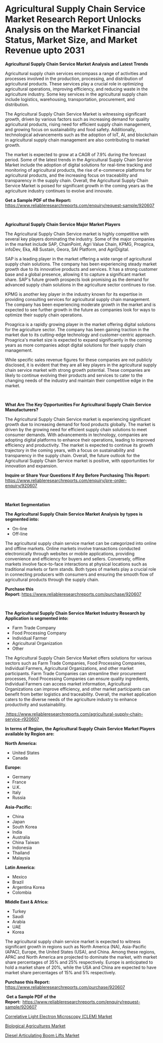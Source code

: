 <p><h1>Agricultural Supply Chain Service Market Research Report Unlocks Analysis on the Market Financial Status, Market Size, and Market Revenue upto 2031</h1></p><p><strong>Agricultural Supply Chain Service Market Analysis and Latest Trends</strong></p>
<p><p>Agricultural supply chain services encompass a range of activities and processes involved in the production, processing, and distribution of agricultural products. These services play a crucial role in optimizing agricultural operations, improving efficiency, and reducing waste in the agriculture industry. Some key services in the agricultural supply chain include logistics, warehousing, transportation, procurement, and distribution.</p><p>The Agricultural Supply Chain Service Market is witnessing significant growth, driven by various factors such as increasing demand for quality agricultural products, rising need for efficient supply chain management, and growing focus on sustainability and food safety. Additionally, technological advancements such as the adoption of IoT, AI, and blockchain in agricultural supply chain management are also contributing to market growth.</p><p>The market is expected to grow at a CAGR of 7.9% during the forecast period. Some of the latest trends in the Agricultural Supply Chain Service Market include the adoption of digital solutions for real-time tracking and monitoring of agricultural products, the rise of e-commerce platforms for agricultural products, and the increasing focus on traceability and transparency in the supply chain. Overall, the Agricultural Supply Chain Service Market is poised for significant growth in the coming years as the agriculture industry continues to evolve and innovate.</p></p>
<p><strong>Get a Sample PDF of the Report:&nbsp;</strong> <a href="https://www.reliableresearchreports.com/enquiry/request-sample/920607">https://www.reliableresearchreports.com/enquiry/request-sample/920607</a></p>
<p>&nbsp;</p>
<p><strong>Agricultural Supply Chain Service Major Market Players</strong></p>
<p><p>The Agricultural Supply Chain Service market is highly competitive with several key players dominating the industry. Some of the major companies in the market include SAP, ChainPoint, Agri Value Chain, KPMG, Proagrica, infoDev, Eka, AB Sustain, Geora, SAI Platform, and AgriDigital.</p><p>SAP is a leading player in the market offering a wide range of agricultural supply chain solutions. The company has been experiencing steady market growth due to its innovative products and services. It has a strong customer base and a global presence, allowing it to capture a significant market share. SAP's future growth prospects look promising as the demand for advanced supply chain solutions in the agriculture sector continues to rise.</p><p>KPMG is another key player in the industry known for its expertise in providing consulting services for agricultural supply chain management. The company has been experiencing moderate growth in the market and is expected to see further growth in the future as companies look for ways to optimize their supply chain operations.</p><p>Proagrica is a rapidly growing player in the market offering digital solutions for the agriculture sector. The company has been gaining traction in the market due to its cutting-edge technology and customer-centric approach. Proagrica's market size is expected to expand significantly in the coming years as more companies adopt digital solutions for their supply chain management.</p><p>While specific sales revenue figures for these companies are not publicly disclosed, it is evident that they are all key players in the agricultural supply chain service market with strong growth potential. These companies are likely to continue evolving their products and services to cater to the changing needs of the industry and maintain their competitive edge in the market.</p></p>
<p>&nbsp;</p>
<p><strong>What Are The Key Opportunities For Agricultural Supply Chain Service Manufacturers?</strong></p>
<p><p>The Agricultural Supply Chain Service market is experiencing significant growth due to increasing demand for food products globally. The market is driven by the growing need for efficient supply chain solutions to meet consumer demands. With advancements in technology, companies are adopting digital platforms to enhance their operations, leading to improved efficiency and productivity. The market is expected to continue its growth trajectory in the coming years, with a focus on sustainability and transparency in the supply chain. Overall, the future outlook for the Agricultural Supply Chain Service market is positive, with opportunities for innovation and expansion.</p></p>
<p><strong>Inquire or Share Your Questions If Any Before Purchasing This Report:</strong> <a href="https://www.reliableresearchreports.com/enquiry/pre-order-enquiry/920607">https://www.reliableresearchreports.com/enquiry/pre-order-enquiry/920607</a></p>
<p>&nbsp;</p>
<p><strong>Market Segmentation</strong></p>
<p><strong>The Agricultural Supply Chain Service Market Analysis by types is segmented into:</strong></p>
<p><ul><li>On-line</li><li>Off-line</li></ul></p>
<p><p>The agricultural supply chain service market can be categorized into online and offline markets. Online markets involve transactions conducted electronically through websites or mobile applications, providing convenience and efficiency for buyers and sellers. Conversely, offline markets involve face-to-face interactions at physical locations such as traditional markets or farm stands. Both types of markets play a crucial role in connecting producers with consumers and ensuring the smooth flow of agricultural products through the supply chain.</p></p>
<p><strong>Purchase this Report:&nbsp;</strong><a href="https://www.reliableresearchreports.com/purchase/920607">https://www.reliableresearchreports.com/purchase/920607</a></p>
<p>&nbsp;</p>
<p><strong>The Agricultural Supply Chain Service Market Industry Research by Application is segmented into:</strong></p>
<p><ul><li>Farm Trade Company</li><li>Food Processing Company</li><li>Individual Farmer</li><li>Agricultural Organization</li><li>Other</li></ul></p>
<p><p>The Agricultural Supply Chain Service Market offers solutions for various sectors such as Farm Trade Companies, Food Processing Companies, Individual Farmers, Agricultural Organizations, and other market participants. Farm Trade Companies can streamline their procurement processes, Food Processing Companies can ensure quality ingredients, Individual Farmers can access market information, Agricultural Organizations can improve efficiency, and other market participants can benefit from better logistics and traceability. Overall, the market application caters to the diverse needs of the agriculture industry to enhance productivity and sustainability.</p></p>
<p><a href="https://www.reliableresearchreports.com/agricultural-supply-chain-service-r920607">&nbsp;https://www.reliableresearchreports.com/agricultural-supply-chain-service-r920607</a></p>
<p><strong>In terms of Region, the Agricultural Supply Chain Service Market Players available by Region are:</strong></p>
<p>
    <p> <strong> North America: </strong>
        <ul>
            <li>United States</li>
            <li>Canada</li>
        </ul>
        </p> 
    <p> <strong> Europe: </strong>
        <ul>
            <li>Germany</li>
            <li>France</li>
            <li>U.K.</li>
            <li>Italy</li>
            <li>Russia</li>
        </ul>
        </p> 
    <p> <strong> Asia-Pacific: </strong>
        <ul>
            <li>China</li>
            <li>Japan</li>
            <li>South Korea</li>
            <li>India</li>
            <li>Australia</li>
            <li>China Taiwan</li>
            <li>Indonesia</li>
            <li>Thailand</li>
            <li>Malaysia</li>
        </ul>
        </p> 
    <p> <strong> Latin America: </strong>
        <ul>
            <li>Mexico</li>
            <li>Brazil</li>
            <li>Argentina Korea</li>
            <li>Colombia</li>
        </ul>
        </p> 
    <p> <strong> Middle East & Africa: </strong>
        <ul>
            <li>Turkey</li>
            <li>Saudi</li>
            <li>Arabia</li>
            <li>UAE</li>
            <li>Korea</li>
        </ul>
    </p>
    </p>
<p><p>The agricultural supply chain service market is expected to witness significant growth in regions such as North America (NA), Asia-Pacific (APAC), Europe, the United States (USA), and China. Among these regions, APAC and North America are projected to dominate the market, with market share percentages of 35% and 25% respectively. Europe is anticipated to hold a market share of 20%, while the USA and China are expected to have market share percentages of 15% and 5% respectively.</p></p>
<p><strong>Purchase this Report: </strong><a href="https://www.reliableresearchreports.com/purchase/920607">https://www.reliableresearchreports.com/purchase/920607</a></p>
<p>&nbsp;<strong>Get a Sample PDF of the Report:&nbsp;&nbsp;</strong><a href="https://www.reliableresearchreports.com/enquiry/request-sample/920607">https://www.reliableresearchreports.com/enquiry/request-sample/920607</a></p>
<p><strong></strong></p>
<p><p><a href="https://www.linkedin.com/pulse/correlative-light-electron-microscopy-clem-market-size-rtjtf">Correlative Light Electron Microscopy (CLEM) Market</a></p><p><a href="https://github.com/ElmoRunolfsson2023/Market-Research-Report-List-1/blob/main/biological-agricultures-market.md">Biological Agricultures Market</a></p><p><a href="https://www.linkedin.com/pulse/diesel-articulating-boom-lifts-market-trends-analysis-forecasted-iu1qf">Diesel Articulating Boom Lifts Market</a></p></p>